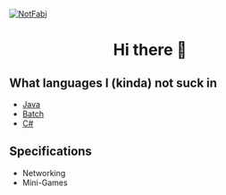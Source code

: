 [![NotFabi](https://readme-typing-svg.herokuapp.com?size=60&color=ff0d59&vCenter=true&height=100&lines=NotFabi)]([https://www.youtube.com/watch?v=dQw4w9WgXcQ](https://www.youtube.com/watch?v=a3Z7zEc7AXQ))

<h1 align="center">Hi there 👋</h1>

## What languages I (kinda) not suck in
- [Java](https://www.oracle.com/java/technologies/)
- [Batch](https://en.wikibooks.org/wiki/Windows_Batch_Scripting)
- [C#](https://en.wikipedia.org/wiki/C_Sharp_(programming_language))

## Specifications
- Networking
- Mini-Games
